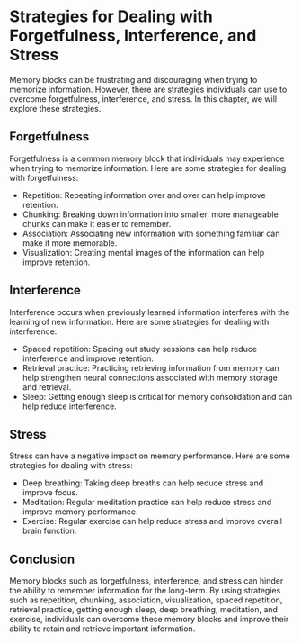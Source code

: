 Strategies for Dealing with Forgetfulness, Interference, and Stress
========================================================================================================

Memory blocks can be frustrating and discouraging when trying to memorize information. However, there are strategies individuals can use to overcome forgetfulness, interference, and stress. In this chapter, we will explore these strategies.

Forgetfulness
-------------

Forgetfulness is a common memory block that individuals may experience when trying to memorize information. Here are some strategies for dealing with forgetfulness:

* Repetition: Repeating information over and over can help improve retention.
* Chunking: Breaking down information into smaller, more manageable chunks can make it easier to remember.
* Association: Associating new information with something familiar can make it more memorable.
* Visualization: Creating mental images of the information can help improve retention.

Interference
------------

Interference occurs when previously learned information interferes with the learning of new information. Here are some strategies for dealing with interference:

* Spaced repetition: Spacing out study sessions can help reduce interference and improve retention.
* Retrieval practice: Practicing retrieving information from memory can help strengthen neural connections associated with memory storage and retrieval.
* Sleep: Getting enough sleep is critical for memory consolidation and can help reduce interference.

Stress
------

Stress can have a negative impact on memory performance. Here are some strategies for dealing with stress:

* Deep breathing: Taking deep breaths can help reduce stress and improve focus.
* Meditation: Regular meditation practice can help reduce stress and improve memory performance.
* Exercise: Regular exercise can help reduce stress and improve overall brain function.

Conclusion
----------

Memory blocks such as forgetfulness, interference, and stress can hinder the ability to remember information for the long-term. By using strategies such as repetition, chunking, association, visualization, spaced repetition, retrieval practice, getting enough sleep, deep breathing, meditation, and exercise, individuals can overcome these memory blocks and improve their ability to retain and retrieve important information.
